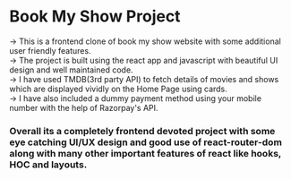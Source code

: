 # Book My Show Project

  -> This is a frontend clone of book my show website with some additional user friendly features.<br />
  -> The project is built using the react app and javascript with beautiful UI design and well maintained code.<br />
  -> I have used TMDB(3rd party API) to fetch details of movies and shows which are displayed vividly on the Home Page using cards. <br />
  -> I have also included a dummy payment method using your mobile number with the help of Razorpay's API. <br />
  
### Overall its a completely frontend devoted project with some eye catching UI/UX design and good use of react-router-dom along with many other important features of react like hooks, HOC and layouts.
